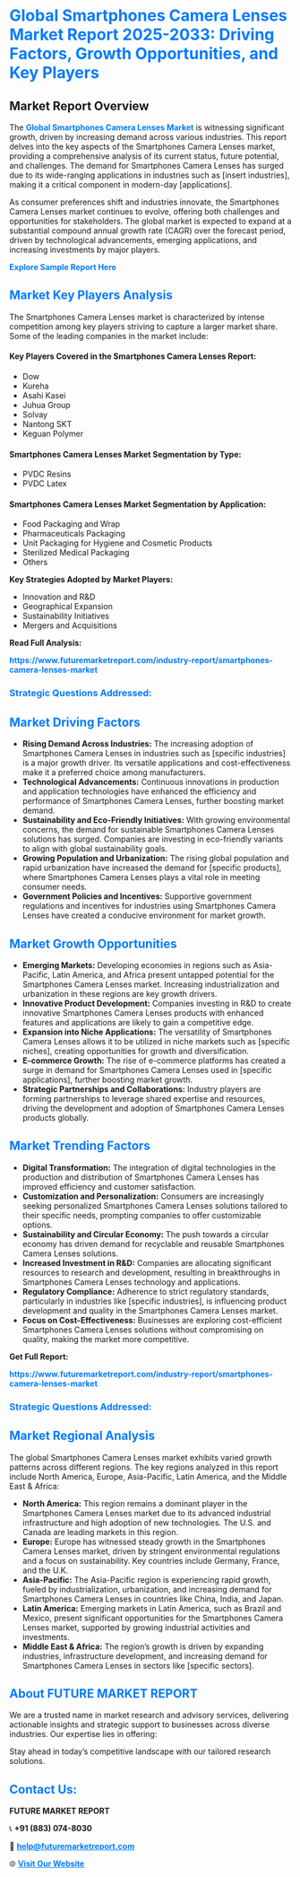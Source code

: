 <h1 style="color: #007BFF;">Global Smartphones Camera Lenses Market Report 2025-2033: Driving Factors, Growth Opportunities, and Key Players</h1>

<section id="overview">
<h2>Market Report Overview</h2>
<p>The <a href="https://www.futuremarketreport.com/industry-report/smartphones-camera-lenses-market" style="color: #007BFF; text-decoration: none;"><strong>Global Smartphones Camera Lenses Market</strong></a> is witnessing significant growth, driven by increasing demand across various industries. This report delves into the key aspects of the Smartphones Camera Lenses market, providing a comprehensive analysis of its current status, future potential, and challenges. The demand for Smartphones Camera Lenses has surged due to its wide-ranging applications in industries such as [insert industries], making it a critical component in modern-day [applications].</p>
<p>As consumer preferences shift and industries innovate, the Smartphones Camera Lenses market continues to evolve, offering both challenges and opportunities for stakeholders. The global market is expected to expand at a substantial compound annual growth rate (CAGR) over the forecast period, driven by technological advancements, emerging applications, and increasing investments by major players.</p>
</section>

<section id="overview">
<p><a href="https://www.futuremarketreport.com/request-sample/reportId=37765" style="color: #007BFF; text-decoration: none;"><strong>Explore Sample Report Here</strong></a></p>
</section>

<section id="key-players">
<h2 style="color: #007BFF;">Market Key Players Analysis</h2>
<p>The Smartphones Camera Lenses market is characterized by intense competition among key players striving to capture a larger market share. Some of the leading companies in the market include:</p>
<h4>Key Players Covered in the Smartphones Camera Lenses Report:</h4>
<ul><li>Dow</li><li>Kureha</li><li>Asahi Kasei</li><li>Juhua Group</li><li>Solvay</li><li>Nantong SKT</li><li>Keguan Polymer</li></ul>
<h4>Smartphones Camera Lenses Market Segmentation by Type:</h4>
<ul><li>PVDC Resins</li><li>PVDC Latex</li></ul>

<h4>Smartphones Camera Lenses Market Segmentation by Application:</h4>
<ul><li>Food Packaging and Wrap</li><li>Pharmaceuticals Packaging</li><li>Unit Packaging for Hygiene and Cosmetic Products</li><li>Sterilized Medical Packaging</li><li>Others</li></ul>
<p><strong>Key Strategies Adopted by Market Players:</strong></p>
<ul>
<li>Innovation and R&D</li>
<li>Geographical Expansion</li>
<li>Sustainability Initiatives</li>
<li>Mergers and Acquisitions</li>
</ul>
</section>

<section>
<p><strong>Read Full Analysis: </strong></p><a href="https://www.futuremarketreport.com/industry-report/smartphones-camera-lenses-market" style="color: #007BFF; text-decoration: none;"><strong>https://www.futuremarketreport.com/industry-report/smartphones-camera-lenses-market</strong></a>
<h3 style="color: #007BFF;">Strategic Questions Addressed:</h3>
</section>

<section id="driving-factors">
<h2 style="color: #007BFF;">Market Driving Factors</h2>
<ul>
<li><strong>Rising Demand Across Industries:</strong> The increasing adoption of Smartphones Camera Lenses in industries such as [specific industries] is a major growth driver. Its versatile applications and cost-effectiveness make it a preferred choice among manufacturers.</li>
<li><strong>Technological Advancements:</strong> Continuous innovations in production and application technologies have enhanced the efficiency and performance of Smartphones Camera Lenses, further boosting market demand.</li>
<li><strong>Sustainability and Eco-Friendly Initiatives:</strong> With growing environmental concerns, the demand for sustainable Smartphones Camera Lenses solutions has surged. Companies are investing in eco-friendly variants to align with global sustainability goals.</li>
<li><strong>Growing Population and Urbanization:</strong> The rising global population and rapid urbanization have increased the demand for [specific products], where Smartphones Camera Lenses plays a vital role in meeting consumer needs.</li>
<li><strong>Government Policies and Incentives:</strong> Supportive government regulations and incentives for industries using Smartphones Camera Lenses have created a conducive environment for market growth.</li>
</ul>
</section>

<section id="growth-opportunities">
<h2 style="color: #007BFF;">Market Growth Opportunities</h2>
<ul>
<li><strong>Emerging Markets:</strong> Developing economies in regions such as Asia-Pacific, Latin America, and Africa present untapped potential for the Smartphones Camera Lenses market. Increasing industrialization and urbanization in these regions are key growth drivers.</li>
<li><strong>Innovative Product Development:</strong> Companies investing in R&D to create innovative Smartphones Camera Lenses products with enhanced features and applications are likely to gain a competitive edge.</li>
<li><strong>Expansion into Niche Applications:</strong> The versatility of Smartphones Camera Lenses allows it to be utilized in niche markets such as [specific niches], creating opportunities for growth and diversification.</li>
<li><strong>E-commerce Growth:</strong> The rise of e-commerce platforms has created a surge in demand for Smartphones Camera Lenses used in [specific applications], further boosting market growth.</li>
<li><strong>Strategic Partnerships and Collaborations:</strong> Industry players are forming partnerships to leverage shared expertise and resources, driving the development and adoption of Smartphones Camera Lenses products globally.</li>
</ul>
</section>

<section id="trending-factors">
<h2 style="color: #007BFF;">Market Trending Factors</h2>
<ul>
<li><strong>Digital Transformation:</strong> The integration of digital technologies in the production and distribution of Smartphones Camera Lenses has improved efficiency and customer satisfaction.</li>
<li><strong>Customization and Personalization:</strong> Consumers are increasingly seeking personalized Smartphones Camera Lenses solutions tailored to their specific needs, prompting companies to offer customizable options.</li>
<li><strong>Sustainability and Circular Economy:</strong> The push towards a circular economy has driven demand for recyclable and reusable Smartphones Camera Lenses solutions.</li>
<li><strong>Increased Investment in R&D:</strong> Companies are allocating significant resources to research and development, resulting in breakthroughs in Smartphones Camera Lenses technology and applications.</li>
<li><strong>Regulatory Compliance:</strong> Adherence to strict regulatory standards, particularly in industries like [specific industries], is influencing product development and quality in the Smartphones Camera Lenses market.</li>
<li><strong>Focus on Cost-Effectiveness:</strong> Businesses are exploring cost-efficient Smartphones Camera Lenses solutions without compromising on quality, making the market more competitive.</li>
</ul>
</section>

<section>
<p><strong>Get Full Report: </strong></p><a href="https://www.futuremarketreport.com/industry-report/smartphones-camera-lenses-market" style="color: #007BFF; text-decoration: none;"><strong>https://www.futuremarketreport.com/industry-report/smartphones-camera-lenses-market</strong></a>
<h3 style="color: #007BFF;">Strategic Questions Addressed:</h3>
</section>


<section id="regional-analysis">
<h2 style="color: #007BFF;">Market Regional Analysis</h2>
<p>The global Smartphones Camera Lenses market exhibits varied growth patterns across different regions. The key regions analyzed in this report include North America, Europe, Asia-Pacific, Latin America, and the Middle East & Africa:</p>
<ul>
<li><strong>North America:</strong> This region remains a dominant player in the Smartphones Camera Lenses market due to its advanced industrial infrastructure and high adoption of new technologies. The U.S. and Canada are leading markets in this region.</li>
<li><strong>Europe:</strong> Europe has witnessed steady growth in the Smartphones Camera Lenses market, driven by stringent environmental regulations and a focus on sustainability. Key countries include Germany, France, and the U.K.</li>
<li><strong>Asia-Pacific:</strong> The Asia-Pacific region is experiencing rapid growth, fueled by industrialization, urbanization, and increasing demand for Smartphones Camera Lenses in countries like China, India, and Japan.</li>
<li><strong>Latin America:</strong> Emerging markets in Latin America, such as Brazil and Mexico, present significant opportunities for the Smartphones Camera Lenses market, supported by growing industrial activities and investments.</li>
<li><strong>Middle East & Africa:</strong> The region’s growth is driven by expanding industries, infrastructure development, and increasing demand for Smartphones Camera Lenses in sectors like [specific sectors].</li>
</ul>
</section>

<footer>
<h2 style="color: #007BFF;">About FUTURE MARKET REPORT</h2>
<p>We are a trusted name in market research and advisory services, delivering actionable insights and strategic support to businesses across diverse industries. Our expertise lies in offering:</p>

<p>Stay ahead in today’s competitive landscape with our tailored research solutions.</p>

<h2 style="color: #007BFF;">Contact Us:</h2>
<p><strong>FUTURE MARKET REPORT</strong></p>
<p>📞 <strong>+91 (883) 074-8030</strong></p>
<p>📧 <strong><a href="mailto:help@futuremarketreport.com" style="color: #007BFF;">help@futuremarketreport.com</a></strong></p>
<p>🌐 <strong><a href="https://www.futuremarketreport.com/" style="color: #007BFF;">Visit Our Website</a></strong></p>
</footer>